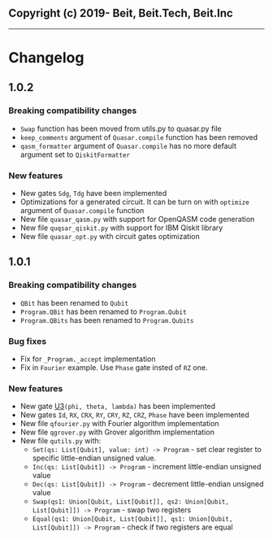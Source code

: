 ## Copyright (c) 2019- Beit, Beit.Tech, Beit.Inc
----

# Changelog

## 1.0.2
### Breaking compatibility changes
- `Swap` function has been moved from utils.py to quasar.py file
- `keep_comments` argument of `Quasar.compile` function has been removed
- `qasm_formatter` argument of `Quasar.compile` has no more default argument set to `QiskitFormatter`

### New features
- New gates `Sdg`, `Tdg` have been implemented
- Optimizations for a generated circuit. It can be turn on with `optimize` argument of `Quasar.compile` function
- New file `quasar_qasm.py` with support for OpenQASM code generation
- New file `quqsar_qiskit.py` with support for IBM Qiskit library
- New file `quasar_opt.py` with circuit gates optimization

## 1.0.1
### Breaking compatibility changes
- `QBit` has been renamed to `Qubit`
- `Program.QBit` has been renamed to `Program.Qubit`
- `Program.QBits` has been renamed to `Program.Qubits`

### Bug fixes
- Fix for `_Program._accept` implementation
- Fix in `Fourier` example. Use `Phase` gate insted of `RZ` one.

### New features
- New gate [U3]`(phi, theta, lambda)` has been implemented
- New gates `Id`, `RX`, `CRX`, `RY`, `CRY`, `RZ`, `CRZ`, `Phase` have been implemented
- New file `qfourier.py` with Fourier algorithm implementation
- New file `qgrover.py` with Grover algorithm implementation
- New file `qutils.py` with:
  - `Set(qs: List[Qubit], value: int) -> Program` - set clear register to specific little-endian unsigned value.
  - `Inc(qs: List[Qubit]) -> Program` - increment little-endian unsigned value
  - `Dec(qs: List[Qubit]) -> Program` - decrement little-endian unsigned value
  - `Swap(qs1: Union[Qubit, List[Qubit]], qs2: Union[Qubit, List[Qubit]]) -> Program` - swap two registers
  - `Equal(qs1: Union[Qubit, List[Qubit]], qs1: Union[Qubit, List[Qubit]]) -> Program` - check if two registers are equal


[U3]: https://github.com/Qiskit/qiskit-terra/blob/master/qiskit/extensions/standard/u3.py
